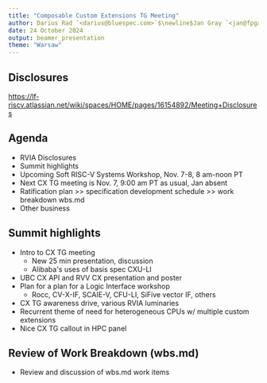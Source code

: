 ```yaml
---
title: "Composable Custom Extensions TG Meeting"
author: Darius Rad `<darius@bluespec.com>`$\newline$Jan Gray `<jan@fpga.org>`
date: 24 October 2024
output: beamer_presentation
theme: "Warsaw"
---
```


## Disclosures

<https://lf-riscv.atlassian.net/wiki/spaces/HOME/pages/16154892/Meeting+Disclosures>

## Agenda

- RVIA Disclosures
- Summit highlights
- Upcoming Soft RISC-V Systems Workshop, Nov. 7-8, 8 am-noon PT
- Next CX TG meeting is Nov. 7, 9:00 am PT as usual, Jan absent
- Ratification plan >> specification development schedule >> work breakdown wbs.md
- Other business

## Summit highlights

- Intro to CX TG meeting
  - New 25 min presentation, discussion
  - Alibaba's uses of basis spec CXU-LI
- UBC CX API and RVV CX presentation and poster
- Plan for a plan for a Logic Interface workshop
  - Rocc, CV-X-IF, SCAIE-V, CFU-LI, SiFive vector IF, others
- CX TG awareness drive, various RVIA luminaries
- Recurrent theme of need for heterogeneous CPUs w/ multiple custom extensions
- Nice CX TG callout in HPC panel

## Review of Work Breakdown (wbs.md)

- Review and discussion of wbs.md work items
